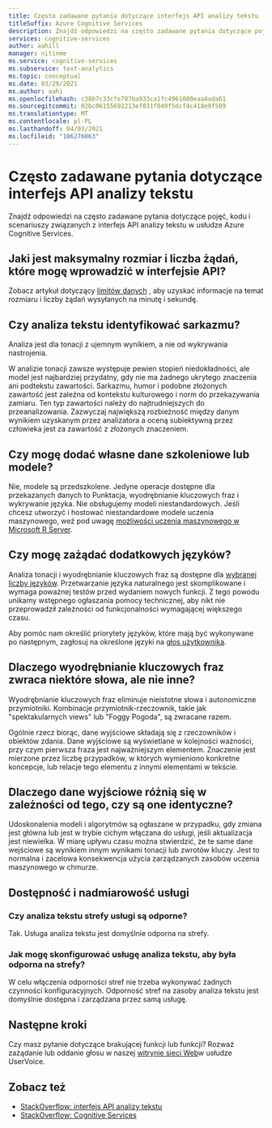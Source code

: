 ```yaml
---
title: Często zadawane pytania dotyczące interfejs API analizy tekstu
titleSuffix: Azure Cognitive Services
description: Znajdź odpowiedzi na często zadawane pytania dotyczące pojęć, kodu i scenariuszy związanych z interfejs API analizy tekstu Cognitive Services platformy Azure.
services: cognitive-services
author: aahill
manager: nitinme
ms.service: cognitive-services
ms.subservice: text-analytics
ms.topic: conceptual
ms.date: 03/29/2021
ms.author: aahi
ms.openlocfilehash: c38b7c33cfe787ba933ca1fc4961080eaa4ada61
ms.sourcegitcommit: 02bc06155692213ef031f049f5dcf4c418e9f509
ms.translationtype: MT
ms.contentlocale: pl-PL
ms.lasthandoff: 04/03/2021
ms.locfileid: "106276063"
---
```

# <a name="frequently-asked-questions-faq-about-the-text-analytics-api"></a>Często zadawane pytania dotyczące interfejs API analizy tekstu

 Znajdź odpowiedzi na często zadawane pytania dotyczące pojęć, kodu i scenariuszy związanych z interfejs API analizy tekstu w usłudze Azure Cognitive Services.

## <a name="what-is-the-maximum-size-and-number-of-requests-i-can-make-to-the-api"></a>Jaki jest maksymalny rozmiar i liczba żądań, które mogę wprowadzić w interfejsie API?

Zobacz artykuł dotyczący [limitów danych](concepts/data-limits.md) , aby uzyskać informacje na temat rozmiaru i liczby żądań wysyłanych na minutę i sekundę.

## <a name="can-text-analytics-identify-sarcasm"></a>Czy analiza tekstu identyfikować sarkazmu?

Analiza jest dla tonacji z ujemnym wynikiem, a nie od wykrywania nastrojenia.

W analizie tonacji zawsze występuje pewien stopień niedokładności, ale model jest najbardziej przydatny, gdy nie ma żadnego ukrytego znaczenia ani podtekstu zawartości. Sarkazmu, humor i podobne złożonych zawartość jest zależna od kontekstu kulturowego i norm do przekazywania zamiaru. Ten typ zawartości należy do najtrudniejszych do przeanalizowania. Zazwyczaj największą rozbieżność między danym wynikiem uzyskanym przez analizatora a oceną subiektywną przez człowieka jest za zawartość z złożonych znaczeniem.

## <a name="can-i-add-my-own-training-data-or-models"></a>Czy mogę dodać własne dane szkoleniowe lub modele?

Nie, modele są przedszkolene. Jedyne operacje dostępne dla przekazanych danych to Punktacja, wyodrębnianie kluczowych fraz i wykrywanie języka. Nie obsługujemy modeli niestandardowych. Jeśli chcesz utworzyć i hostować niestandardowe modele uczenia maszynowego, weź pod uwagę [możliwości uczenia maszynowego w Microsoft R Server](/r-server/r/concept-what-is-the-microsoftml-package).

## <a name="can-i-request-additional-languages"></a>Czy mogę zażądać dodatkowych języków?

Analiza tonacji i wyodrębnianie kluczowych fraz są dostępne dla [wybranej liczby języków](./language-support.md). Przetwarzanie języka naturalnego jest skomplikowane i wymaga poważnej testów przed wydaniem nowych funkcji. Z tego powodu unikamy wstępnego ogłaszania pomocy technicznej, aby nikt nie przeprowadził zależności od funkcjonalności wymagającej większego czasu. 

Aby pomóc nam określić priorytety języków, które mają być wykonywane po następnym, zagłosuj na określone języki na [głos użytkownika](https://cognitive.uservoice.com/forums/555922-text-analytics). 

## <a name="why-does-key-phrase-extraction-return-some-words-but-not-others"></a>Dlaczego wyodrębnianie kluczowych fraz zwraca niektóre słowa, ale nie inne?

Wyodrębnianie kluczowych fraz eliminuje nieistotne słowa i autonomiczne przymiotniki. Kombinacje przymiotnik-rzeczownik, takie jak "spektakularnych views" lub "Foggy Pogoda", są zwracane razem.

Ogólnie rzecz biorąc, dane wyjściowe składają się z rzeczowników i obiektów zdania. Dane wyjściowe są wyświetlane w kolejności ważności, przy czym pierwsza fraza jest najważniejszym elementem. Znaczenie jest mierzone przez liczbę przypadków, w których wymieniono konkretne koncepcje, lub relacje tego elementu z innymi elementami w tekście.

## <a name="why-does-output-vary-given-identical-inputs"></a>Dlaczego dane wyjściowe różnią się w zależności od tego, czy są one identyczne?

Udoskonalenia modeli i algorytmów są ogłaszane w przypadku, gdy zmiana jest główna lub jest w trybie cichym włączana do usługi, jeśli aktualizacja jest niewielka. W miarę upływu czasu można stwierdzić, że te same dane wejściowe są wynikiem innym wynikami tonacji lub zwrotów kluczy. Jest to normalna i zacelowa konsekwencja użycia zarządzanych zasobów uczenia maszynowego w chmurze.

## <a name="service-availability-and-redundancy"></a>Dostępność i nadmiarowość usługi

### <a name="is-text-analytics-service-zone-resilient"></a>Czy analiza tekstu strefy usługi są odporne?

Tak. Usługa analiza tekstu jest domyślnie odporna na strefy.

### <a name="how-do-i-configure-the-text-analytics-service-to-be-zone-resilient"></a>Jak mogę skonfigurować usługę analiza tekstu, aby była odporna na strefy?

W celu włączenia odporności stref nie trzeba wykonywać żadnych czynności konfiguracyjnych. Odporność stref na zasoby analiza tekstu jest domyślnie dostępna i zarządzana przez samą usługę.

## <a name="next-steps"></a>Następne kroki

Czy masz pytanie dotyczące brakującej funkcji lub funkcji? Rozważ zażądanie lub oddanie głosu w naszej [witrynie sieci Web](https://cognitive.uservoice.com/forums/555922-text-analytics)w usłudze UserVoice.

## <a name="see-also"></a>Zobacz też

 * [StackOverflow: interfejs API analizy tekstu](https://stackoverflow.com/questions/tagged/text-analytics-api)   
 * [StackOverflow: Cognitive Services](https://stackoverflow.com/questions/tagged/microsoft-cognitive)
